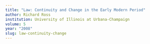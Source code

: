```yaml
---
title: "Law: Continuity and Change in the Early Modern Period"
author: Richard Ross
institution: University of Illinois at Urbana-Champaign
volume: 5
year: "2008"
slug: law-continuity-change
---
```

